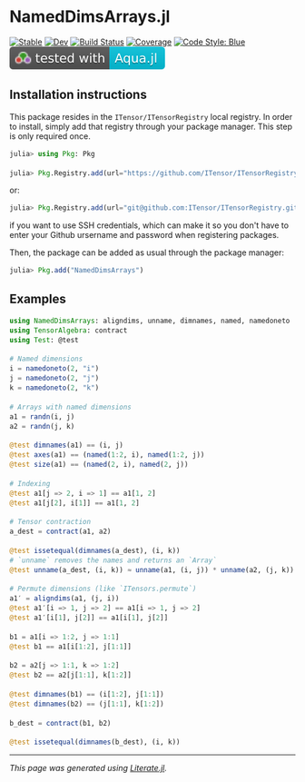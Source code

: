 # NamedDimsArrays.jl

[![Stable](https://img.shields.io/badge/docs-stable-blue.svg)](https://ITensor.github.io/NamedDimsArrays.jl/stable/)
[![Dev](https://img.shields.io/badge/docs-dev-blue.svg)](https://ITensor.github.io/NamedDimsArrays.jl/dev/)
[![Build Status](https://github.com/ITensor/NamedDimsArrays.jl/actions/workflows/Tests.yml/badge.svg?branch=main)](https://github.com/ITensor/NamedDimsArrays.jl/actions/workflows/Tests.yml?query=branch%3Amain)
[![Coverage](https://codecov.io/gh/ITensor/NamedDimsArrays.jl/branch/main/graph/badge.svg)](https://codecov.io/gh/ITensor/NamedDimsArrays.jl)
[![Code Style: Blue](https://img.shields.io/badge/code%20style-blue-4495d1.svg)](https://github.com/invenia/BlueStyle)
[![Aqua](https://raw.githubusercontent.com/JuliaTesting/Aqua.jl/master/badge.svg)](https://github.com/JuliaTesting/Aqua.jl)

## Installation instructions

This package resides in the `ITensor/ITensorRegistry` local registry.
In order to install, simply add that registry through your package manager.
This step is only required once.
```julia
julia> using Pkg: Pkg

julia> Pkg.Registry.add(url="https://github.com/ITensor/ITensorRegistry")
```
or:
```julia
julia> Pkg.Registry.add(url="git@github.com:ITensor/ITensorRegistry.git")
```
if you want to use SSH credentials, which can make it so you don't have to enter your Github ursername and password when registering packages.

Then, the package can be added as usual through the package manager:

```julia
julia> Pkg.add("NamedDimsArrays")
```

## Examples

````julia
using NamedDimsArrays: aligndims, unname, dimnames, named, namedoneto
using TensorAlgebra: contract
using Test: @test

# Named dimensions
i = namedoneto(2, "i")
j = namedoneto(2, "j")
k = namedoneto(2, "k")

# Arrays with named dimensions
a1 = randn(i, j)
a2 = randn(j, k)

@test dimnames(a1) == (i, j)
@test axes(a1) == (named(1:2, i), named(1:2, j))
@test size(a1) == (named(2, i), named(2, j))

# Indexing
@test a1[j => 2, i => 1] == a1[1, 2]
@test a1[j[2], i[1]] == a1[1, 2]

# Tensor contraction
a_dest = contract(a1, a2)

@test issetequal(dimnames(a_dest), (i, k))
# `unname` removes the names and returns an `Array`
@test unname(a_dest, (i, k)) ≈ unname(a1, (i, j)) * unname(a2, (j, k))

# Permute dimensions (like `ITensors.permute`)
a1′ = aligndims(a1, (j, i))
@test a1′[i => 1, j => 2] == a1[i => 1, j => 2]
@test a1′[i[1], j[2]] == a1[i[1], j[2]]

b1 = a1[i => 1:2, j => 1:1]
@test b1 == a1[i[1:2], j[1:1]]

b2 = a2[j => 1:1, k => 1:2]
@test b2 == a2[j[1:1], k[1:2]]

@test dimnames(b1) == (i[1:2], j[1:1])
@test dimnames(b2) == (j[1:1], k[1:2])

b_dest = contract(b1, b2)

@test issetequal(dimnames(b_dest), (i, k))
````

---

*This page was generated using [Literate.jl](https://github.com/fredrikekre/Literate.jl).*

